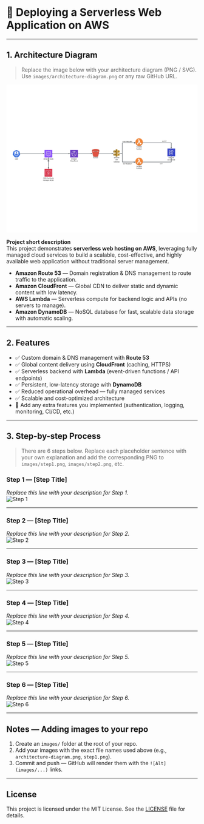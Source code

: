 # 🚀 Deploying a Serverless Web Application on AWS

---

## 1. Architecture Diagram

> Replace the image below with your architecture diagram (PNG / SVG).  
> Use `images/architecture-diagram.png` or any raw GitHub URL.

![Architecture Diagram](DIAGRAM.png)

**Project short description**  
This project demonstrates **serverless web hosting on AWS**, leveraging fully managed cloud services to build a scalable, cost-effective, and highly available web application without traditional server management.

- **Amazon Route 53** — Domain registration & DNS management to route traffic to the application.  
- **Amazon CloudFront** — Global CDN to deliver static and dynamic content with low latency.  
- **AWS Lambda** — Serverless compute for backend logic and APIs (no servers to manage).  
- **Amazon DynamoDB** — NoSQL database for fast, scalable data storage with automatic scaling.

---

## 2. Features

- ✅ Custom domain & DNS management with **Route 53**  
- ✅ Global content delivery using **CloudFront** (caching, HTTPS)  
- ✅ Serverless backend with **Lambda** (event-driven functions / API endpoints)  
- ✅ Persistent, low-latency storage with **DynamoDB**  
- ✅ Reduced operational overhead — fully managed services  
- ✅ Scalable and cost-optimized architecture  
- 🔧 Add any extra features you implemented (authentication, logging, monitoring, CI/CD, etc.)

---

## 3. Step-by-step Process

> There are 6 steps below. Replace each placeholder sentence with your own explanation and add the corresponding PNG to `images/step1.png`, `images/step2.png`, etc.

### Step 1 — [Step Title]
_Replace this line with your description for Step 1._  
![Step 1](images/step1.png)

---

### Step 2 — [Step Title]
_Replace this line with your description for Step 2._  
![Step 2](images/step2.png)

---

### Step 3 — [Step Title]
_Replace this line with your description for Step 3._  
![Step 3](images/step3.png)

---

### Step 4 — [Step Title]
_Replace this line with your description for Step 4._  
![Step 4](images/step4.png)

---

### Step 5 — [Step Title]
_Replace this line with your description for Step 5._  
![Step 5](images/step5.png)

---

### Step 6 — [Step Title]
_Replace this line with your description for Step 6._  
![Step 6](images/step6.png)

---

## Notes — Adding images to your repo

1. Create an `images/` folder at the root of your repo.  
2. Add your images with the exact file names used above (e.g., `architecture-diagram.png`, `step1.png`).  
3. Commit and push — GitHub will render them with the `![Alt](images/...)` links.

---

## License
This project is licensed under the MIT License. See the [LICENSE](LICENSE) file for details.

